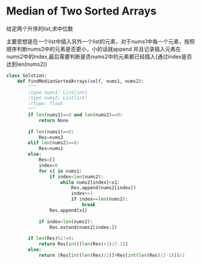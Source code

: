 # Median of Two Sorted Arrays

给定两个升序的list,求中位数

主要思想是在一个list中插入另外一个list的元素，对于nums1中每一个元素，按照顺序判断nums2中的元素是否更小，小的话就append
并且记录插入元素在nums2中的index,最后需要判断是否nums2中的元素都已经插入(通过index是否达到len(nums2))

```py
class Solution:
    def findMedianSortedArrays(self, nums1, nums2):
        """
        :type nums1: List[int]
        :type nums2: List[int]
        :rtype: float
        """
        if len(nums1)==0 and len(nums2)==0:
            return None
        
        if len(nums1)==0:
            Res=nums2
        elif len(nums2)==0:
            Res=nums1
        else:
            Res=[]
            index=0
            for x1 in nums1:
                if index<len(nums2):
                    while nums2[index]<x1:
                        Res.append(nums2[index])
                        index+=1
                        if index==len(nums2):
                            break
                Res.append(x1)
            
            if index<len(nums2):
                Res.extend(nums2[index:])                           
            
        if len(Res)%2!=0:
            return Res[int((len(Res)+1)/2-1)]
        else:
            return (Res[int(len(Res)/2)]+Res[int(len(Res)/2-1)])/2
            

```
